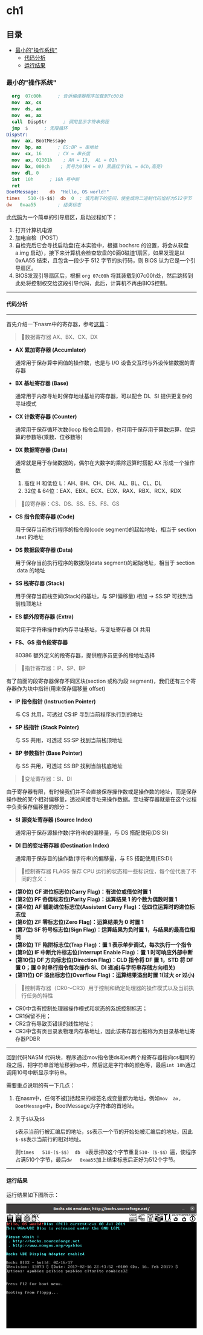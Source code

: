 # ch1

## 目录

-   [最小的"操作系统"](#最小的操作系统)
    -   [代码分析   ](#代码分析---)
    -   [运行结果](#运行结果)

### 最小的"操作系统"

```nasm
  org  07c00h      ; 告诉编译器程序加载到7c00处
  mov  ax, cs
  mov  ds, ax
  mov  es, ax
  call  DispStr      ; 调用显示字符串例程
  jmp  $      ; 无限循环
DispStr:
  mov  ax, BootMessage
  mov  bp, ax      ; ES:BP = 串地址
  mov  cx, 16      ; CX = 串长度
  mov  ax, 01301h    ; AH = 13,  AL = 01h
  mov  bx, 000ch    ; 页号为0(BH = 0) 黑底红字(BL = 0Ch,高亮)
  mov  dl, 0
  int  10h      ; 10h 号中断
  ret
BootMessage:    db  "Hello, OS world!"
times   510-($-$$)  db  0  ; 填充剩下的空间，使生成的二进制代码恰好为512字节
dw   0xaa55        ; 结束标志
```

此[代码](https://www.wolai.com/5TaHG3LFHNNyDfZc2p9jpb#d3Q5GsY3UuG5MMM9ozxL92 "代码")为一个简单的引导扇区，启动过程如下：

1.  打开计算机电源
2.  加电自检（POST）
3.  自检完后它会寻找启动盘(在本实验中，根据 bochsrc 的设置，将会从软盘a.img 启动），接下来计算机会检查软盘的0面0磁道1扇区，如果发现是以0xAA55 结束，且包含一段少于 512 字节的执行码，则 BIOS 认为它是一个引导扇区。
4.  BIOS发现引导扇区后，根据 `org 07c00h` 将其装载到07c00h处，然后跳转到此处将控制权交给这段引导代码，此后，计算机不再由BIOS控制。

***

#### 代码分析  &#x20;

***

首先介绍一下nasm中的寄存器，参考[这篇](https://blog.csdn.net/weixin_44691608/article/details/109851814 "这篇")：

> 📌数据寄存器 AX、BX、CX、DX

-   **AX 累加寄存器 (Accumlator)**

    &#x20;通常用于保存算中间值的操作数，也是与 I/O 设备交互时与外设传输数据的寄存器
-   **BX 基址寄存器 (Base)**

    通常用于内存寻址时保存地址基址的寄存器，可以配合 DI、SI 提供更复杂的寻址模式
-   **CX 计数寄存器 (Counter)**

    通常用于保存循环次数(loop 指令会用到)，也可用于保存用于算数运算、位运算的参数等(乘数、位移数等)&#x20;
-   **DX 数据寄存器 (Data)**

    通常就是用于存储数据的，偶尔在大数字的乘除运算时搭配 AX 形成一个操作数
    1.  高位 H 和低位 L：AH、BH、CH、DH、AL、BL、CL、DL
    2.  32位 & 64位：EAX、EBX、ECX、EDX、RAX、RBX、RCX、RDX

> 📌段寄存器：CS、DS、SS、ES、FS、GS

-   **CS 指令段寄存器 (Code)**

    用于保存当前执行程序的指令段(code segment)的起始地址，相当于 section .text 的地址
-   **DS 数据段寄存器 (Data)**

    用于保存当前执行程序的数据段(data segment)的起始地址，相当于 section .data 的地址
-   **SS 栈寄存器 (Stack)**

    用于保存当前栈空间(Stack)的基址，与 SP(偏移量) 相加 -> SS:SP 可找到当前栈顶地址
-   **ES 额外段寄存器 (Extra)**

    常用于字符串操作的内存寻址基址，与变址寄存器 DI 共用
-   **FS、GS 指令段寄存器**

    80386 额外定义的段寄存器，提供程序员更多的段地址选择

> 📌指针寄存器：IP、SP、BP

有了前面的段寄存器保存不同区块(section 或称为段 segment)，我们还有三个寄存器作为块中指针(用来保存偏移量 offset)

-   **IP 指令指针 (Instruction Pointer)**

    与 CS 共用，可透过 CS:IP 寻到当前程序执行到的地址
-   **SP 栈指针 (Stack Pointer)**

    与 SS 共用，可透过 SS:SP 找到当前栈顶地址
-   **BP 参数指针 (Base Pointer)**

    与 SS 共用，可透过 SS:BP 找到当前栈底地址

> 📌变址寄存器：SI、DI

由于寄存器有限，有时候我们并不会直接保存操作数或是操作数的地址，而是保存操作数的某个相对偏移量，透过间接寻址来操作数据。变址寄存器就是在这个过程中负责保存偏移量的部分：

-   **SI 源变址寄存器 (Source Index)**

    通常用于保存源操作数(字符串)的偏移量，与 DS 搭配使用(DS:SI)
-   **DI 目的变址寄存器 (Destination Index)**

    通常用于保存目的操作数(字符串)的偏移量，与 ES 搭配使用(ES:DI)

> 📌控制寄存器 FLAGS 保存 CPU 运行的状态和一些标识位，每个位代表了不同的含义：

-   **(第0位) CF 进位标志位(Carry Flag)：有进位或借位时置 1**
-   **(第2位) PF 奇偶标志位(Parity Flag)：运算结果 1 的个数为偶数时置 1**
-   **(第4位) AF 辅助进位标志位(Assistent Carry Flag)：低四位运算时的进位标志位**
-   **(第6位) ZF 零标志位(Zero Flag)：运算结果为 0 时置 1**
-   **(第7位) SF 符号标志位(Sign Flag)：运算结果为负时置 1，与结果的最高位相同**
-   **(第8位) TF 陷阱标志位(Trap Flag)：置 1 表示单步调试，每次执行一个指令**
-   **(第9位) IF 中断允许标志位(Interrupt Enable Flag)：置 1 时可响应外部中断**
-   **(第10位) DF 方向标志位(Direction Flag)：CLD 指令将 DF 置 1，STD 将 DF 置 0；置 0 时串行指令每次操作 SI、DI 递减(与字符串存储方向相关)**
-   **(第11位) OF 溢出标志位(Overflow Flag)：运算结果溢出时置 1(过大 or 过小)**

> 📌控制寄存器（CR0～CR3）用于控制和确定处理器的操作模式以及当前执行任务的特性

-   CR0中含有控制处理器操作模式和状态的系统控制标志；
-   CR1保留不用；
-   CR2含有导致页错误的线性地址；
-   CR3中含有页目录表物理内存基地址，因此该寄存器也被称为页目录基地址寄存器PDBR

***

&#x20;   回到代码NASM 代码块，程序通过mov指令使ds和es两个段寄存器指向cs相同的段之后，把字符串首地址移到bp中，然后这是字符串的颜色等，最后`int 10h`通过调用10号中断显示字符串。

需要重点说明的有一下几点：

1.  在nasm中，任何不被\[]括起来的标签名或变量都为地址，例如`mov  ax, BootMessage`中，BootMessage为字符串的首地址。
2.  关于`$`以及`$$`

    `$`表示当前行被汇编后的地址，`$$`表示一个节的开始处被汇编后的地址，因此`$-$$`表示当前行的相对地址。

    则`times   510-($-$$)  db  0`表示把0这个字节重复`510-（$-$$）`遍，使程序占满510个字节，最后`dw   0xaa55`加上结束标志后正好为512个字节。

***

#### 运行结果

运行结果如下图所示：

![](image/image_Wyxig4pDmY.png)
